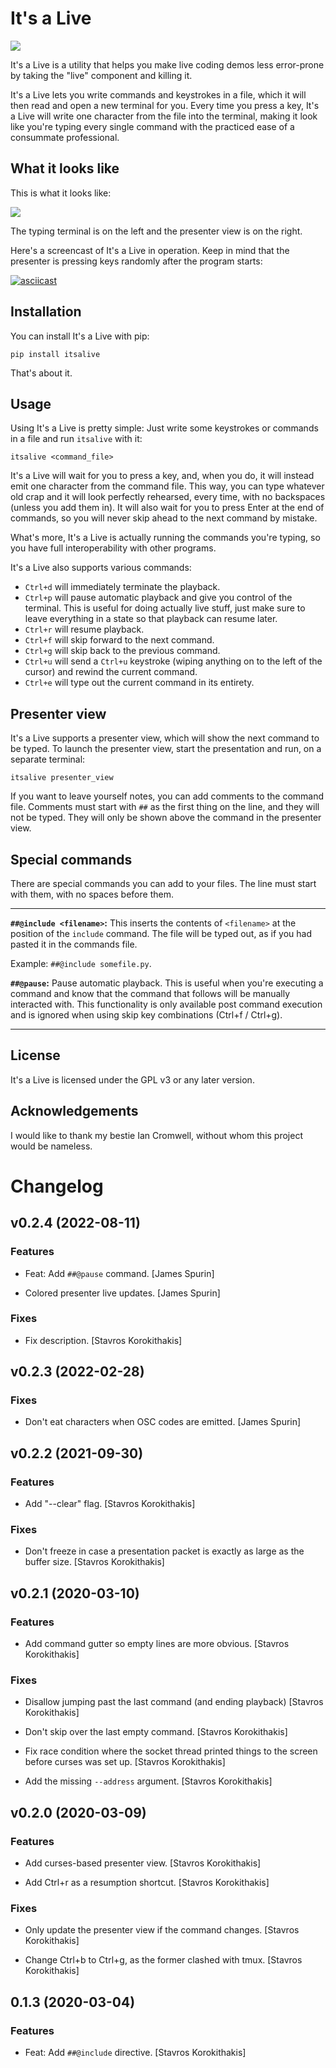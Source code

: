 It's a Live
===========

![](misc/logo.png)

It's a Live is a utility that helps you make live coding demos less error-prone by taking the "live" component and
killing it.

It's a Live lets you write commands and keystrokes in a file, which it will then read and open a new terminal for you.
Every time you press a key, It's a Live will write one character from the file into the terminal, making it look like
you're typing every single command with the practiced ease of a consummate professional.


What it looks like
------------------

This is what it looks like:

![](misc/screenshot.png)

The typing terminal is on the left and the presenter view is on the right.

Here's a screencast of It's a Live in operation. Keep in mind that the presenter is pressing keys randomly after the
program starts:

[![asciicast](https://asciinema.org/a/308560.svg)](https://asciinema.org/a/308560)


Installation
------------

You can install It's a Live with pip:

```
pip install itsalive
```

That's about it.


Usage
-----

Using It's a Live is pretty simple:
Just write some keystrokes or commands in a file and run `itsalive` with it:

```
itsalive <command_file>
```

It's a Live will wait for you to press a key, and, when you do, it will instead emit one character from the command
file. This way, you can type whatever old crap and it will look perfectly rehearsed, every time, with no backspaces
(unless you add them in).  It will also wait for you to press Enter at the end of commands, so you will never skip
ahead to the next command by mistake.

What's more, It's a Live is actually running the commands you're typing, so you have full interoperability with other
programs.

It's a Live also supports various commands:

* `Ctrl+d` will immediately terminate the playback.
* `Ctrl+p` will pause automatic playback and give you control of the terminal. This is useful for doing actually live
  stuff, just make sure to leave everything in a state so that playback can resume later.
* `Ctrl+r` will resume playback.
* `Ctrl+f` will skip forward to the next command.
* `Ctrl+g` will skip back to the previous command.
* `Ctrl+u` will send a `Ctrl+u` keystroke (wiping anything on to the left of the cursor) and rewind the current command.
* `Ctrl+e` will type out the current command in its entirety.


Presenter view
--------------

It's a Live supports a presenter view, which will show the next command to be typed. To launch the presenter view, start
the presentation and run, on a separate terminal:

```
itsalive presenter_view
```

If you want to leave yourself notes, you can add comments to the command file. Comments must start with `##` as the
first thing on the line, and they will not be typed. They will only be shown above the command in the presenter view.


Special commands
----------------

There are special commands you can add to your files. The line must start with them, with no spaces before them.

---

**`##@include <filename>`:** This inserts the contents of `<filename>` at the position of the `include` command. The
file will be typed out, as if you had pasted it in the commands file.

Example: `##@include somefile.py`.

**`##@pause`:** Pause automatic playback.  This is useful when you're executing a command and know that the command that follows will be manually interacted with.  This functionality is only available post command execution and is ignored when using skip key combinations (Ctrl+f / Ctrl+g).

---


License
-------

It's a Live is licensed under the GPL v3 or any later version.


Acknowledgements
---------------

I would like to thank my bestie Ian Cromwell, without whom this project would be nameless.

# Changelog


## v0.2.4 (2022-08-11)

### Features

* Feat: Add `##@pause` command. [James Spurin]

* Colored presenter live updates. [James Spurin]

### Fixes

* Fix description. [Stavros Korokithakis]


## v0.2.3 (2022-02-28)

### Fixes

* Don't eat characters when OSC codes are emitted. [James Spurin]


## v0.2.2 (2021-09-30)

### Features

* Add "--clear" flag. [Stavros Korokithakis]

### Fixes

* Don't freeze in case a presentation packet is exactly as large as the buffer size. [Stavros Korokithakis]


## v0.2.1 (2020-03-10)

### Features

* Add command gutter so empty lines are more obvious. [Stavros Korokithakis]

### Fixes

* Disallow jumping past the last command (and ending playback) [Stavros Korokithakis]

* Don't skip over the last empty command. [Stavros Korokithakis]

* Fix race condition where the socket thread printed things to the screen before curses was set up. [Stavros Korokithakis]

* Add the missing `--address` argument. [Stavros Korokithakis]


## v0.2.0 (2020-03-09)

### Features

* Add curses-based presenter view. [Stavros Korokithakis]

* Add Ctrl+r as a resumption shortcut. [Stavros Korokithakis]

### Fixes

* Only update the presenter view if the command changes. [Stavros Korokithakis]

* Change Ctrl+b to Ctrl+g, as the former clashed with tmux. [Stavros Korokithakis]


## 0.1.3 (2020-03-04)

### Features

* Feat: Add `##@include` directive. [Stavros Korokithakis]


